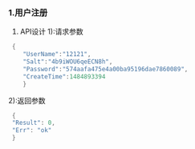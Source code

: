 ### 1.用户注册

   1. API设计
   1):请求参数

   ```go
    {
       "UserName":"12121",
       "Salt":"4b9iWOU6qeECN8h",
       "Password":"574aafa475e4a00ba95196dae7860089",
       "CreateTime":1484893394
       }
   ```

   2):返回参数

   ```go
    {
    "Result": 0,
    "Err": "ok"
    }
   ```